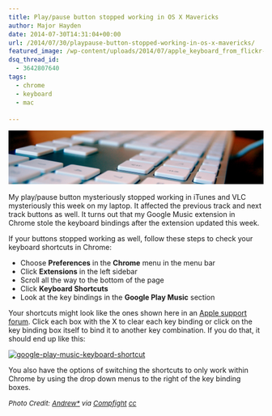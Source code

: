 ```yaml
---
title: Play/pause button stopped working in OS X Mavericks
author: Major Hayden
date: 2014-07-30T14:31:04+00:00
url: /2014/07/30/playpause-button-stopped-working-in-os-x-mavericks/
featured_image: /wp-content/uploads/2014/07/apple_keyboard_from_flickr-e1406730573439.jpg
dsq_thread_id:
  - 3642807640
tags:
  - chrome
  - keyboard
  - mac

---
```

![1]

My play/pause button mysteriously stopped working in iTunes and VLC mysteriously this week on my laptop. It affected the previous track and next track buttons as well. It turns out that my Google Music extension in Chrome stole the keyboard bindings after the extension updated this week.

If your buttons stopped working as well, follow these steps to check your keyboard shortcuts in Chrome:

  * Choose **Preferences** in the **Chrome** menu in the menu bar
  * Click **Extensions** in the left sidebar
  * Scroll all the way to the bottom of the page
  * Click **Keyboard Shortcuts**
  * Look at the key bindings in the **Google Play Music** section

Your shortcuts might look like the ones shown here in an [Apple support forum][2]. Click each box with the X to clear each key binding or click on the key binding box itself to bind it to another key combination. If you do that, it should end up like this:

[<img src="/wp-content/uploads/2014/07/google-play-music-keyboard-shortcut.png" alt="google-play-music-keyboard-shortcut" width="473" height="146" class="aligncenter size-full wp-image-5073" srcset="/wp-content/uploads/2014/07/google-play-music-keyboard-shortcut.png 473w, /wp-content/uploads/2014/07/google-play-music-keyboard-shortcut-300x92.png 300w" sizes="(max-width: 473px) 100vw, 473px" />][3]

You also have the options of switching the shortcuts to only work within Chrome by using the drop down menus to the right of the key binding boxes.

<em style="font-size: 10pt;">Photo Credit: <a href="https://www.flickr.com/photos/26572975@N00/1371111259/">Andrew*</a> via <a href="http://compfight.com">Compfight</a> <a href="https://creativecommons.org/licenses/by-sa/2.0/">cc</a></em>

 [1]: /wp-content/uploads/2014/07/apple_keyboard_from_flickr-e1406730573439.jpg
 [2]: https://discussions.apple.com/message/25754447#25754447
 [3]: /wp-content/uploads/2014/07/google-play-music-keyboard-shortcut.png

